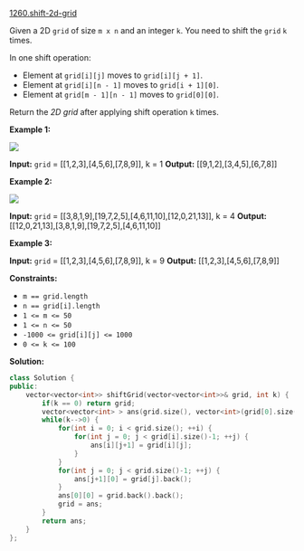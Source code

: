 [1260.shift-2d-grid](https://leetcode.com/problems/shift-2d-grid/)  

Given a 2D `grid` of size `m x n` and an integer `k`. You need to shift the `grid` `k` times.

In one shift operation:

*   Element at `grid[i][j]` moves to `grid[i][j + 1]`.
*   Element at `grid[i][n - 1]` moves to `grid[i + 1][0]`.
*   Element at `grid[m - 1][n - 1]` moves to `grid[0][0]`.

Return the _2D grid_ after applying shift operation `k` times.

**Example 1:**

![](https://assets.leetcode.com/uploads/2019/11/05/e1.png)

**Input:** `grid` = \[\[1,2,3\],\[4,5,6\],\[7,8,9\]\], k = 1
**Output:** \[\[9,1,2\],\[3,4,5\],\[6,7,8\]\]

**Example 2:**

![](https://assets.leetcode.com/uploads/2019/11/05/e2.png)

**Input:** `grid` = \[\[3,8,1,9\],\[19,7,2,5\],\[4,6,11,10\],\[12,0,21,13\]\], k = 4
**Output:** \[\[12,0,21,13\],\[3,8,1,9\],\[19,7,2,5\],\[4,6,11,10\]\]

**Example 3:**

**Input:** `grid` = \[\[1,2,3\],\[4,5,6\],\[7,8,9\]\], k = 9
**Output:** \[\[1,2,3\],\[4,5,6\],\[7,8,9\]\]

**Constraints:**

*   `m == grid.length`
*   `n == grid[i].length`
*   `1 <= m <= 50`
*   `1 <= n <= 50`
*   `-1000 <= grid[i][j] <= 1000`
*   `0 <= k <= 100`  



**Solution:**  

```cpp
class Solution {
public:
    vector<vector<int>> shiftGrid(vector<vector<int>>& grid, int k) {
        if(k == 0) return grid;
        vector<vector<int> > ans(grid.size(), vector<int>(grid[0].size()));
        while(k-->0) {
            for(int i = 0; i < grid.size(); ++i) {
                for(int j = 0; j < grid[i].size()-1; ++j) {
                    ans[i][j+1] = grid[i][j];
                }
            }
            for(int j = 0; j < grid.size()-1; ++j) {
                ans[j+1][0] = grid[j].back();
            }
            ans[0][0] = grid.back().back();
            grid = ans;
        }
        return ans;
    }
};
```
      
